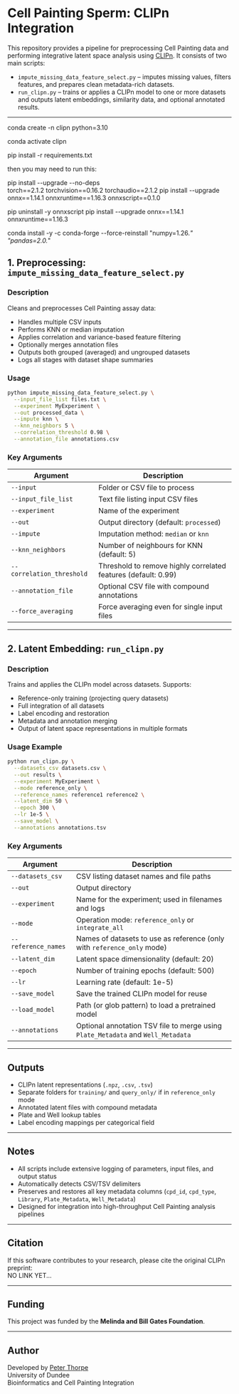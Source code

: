 # Cell Painting Sperm: CLIPn Integration

This repository provides a pipeline for preprocessing Cell Painting data and performing integrative latent space analysis using [CLIPn](https://github.com/momeara/CLIPn). It consists of two main scripts:

- `impute_missing_data_feature_select.py` – imputes missing values, filters features, and prepares clean metadata-rich datasets.
- `run_clipn.py` – trains or applies a CLIPn model to one or more datasets and outputs latent embeddings, similarity data, and optional annotated results.

---


conda create -n clipn python=3.10

conda activate clipn

pip install -r requirements.txt

then you may need to run this:  

pip install --upgrade --no-deps \
  torch==2.1.2 torchvision==0.16.2 torchaudio==2.1.2
pip install --upgrade onnx==1.14.1 onnxruntime==1.16.3 onnxscript==0.1.0

pip uninstall -y onnxscript
pip install --upgrade onnx==1.14.1 onnxruntime==1.16.3



conda install -y -c conda-forge --force-reinstall "numpy=1.26.*" "pandas=2.0.*"


## 1. Preprocessing: `impute_missing_data_feature_select.py`

### Description

Cleans and preprocesses Cell Painting assay data:
- Handles multiple CSV inputs
- Performs KNN or median imputation
- Applies correlation and variance-based feature filtering
- Optionally merges annotation files
- Outputs both grouped (averaged) and ungrouped datasets
- Logs all stages with dataset shape summaries

### Usage

```bash
python impute_missing_data_feature_select.py \
  --input_file_list files.txt \
  --experiment MyExperiment \
  --out processed_data \
  --impute knn \
  --knn_neighbors 5 \
  --correlation_threshold 0.98 \
  --annotation_file annotations.csv
```

### Key Arguments

| Argument                  | Description                                                           |
|---------------------------|-----------------------------------------------------------------------|
| `--input`                 | Folder or CSV file to process                                        |
| `--input_file_list`       | Text file listing input CSV files                                    |
| `--experiment`            | Name of the experiment                                                |
| `--out`                   | Output directory (default: `processed`)                              |
| `--impute`                | Imputation method: `median` or `knn`                                 |
| `--knn_neighbors`         | Number of neighbours for KNN (default: 5)                            |
| `--correlation_threshold` | Threshold to remove highly correlated features (default: 0.99)       |
| `--annotation_file`       | Optional CSV file with compound annotations                          |
| `--force_averaging`       | Force averaging even for single input files                          |

---

## 2. Latent Embedding: `run_clipn.py`

### Description

Trains and applies the CLIPn model across datasets. Supports:

- Reference-only training (projecting query datasets)
- Full integration of all datasets
- Label encoding and restoration
- Metadata and annotation merging
- Output of latent space representations in multiple formats

### Usage Example

```bash
python run_clipn.py \
  --datasets_csv datasets.csv \
  --out results \
  --experiment MyExperiment \
  --mode reference_only \
  --reference_names reference1 reference2 \
  --latent_dim 50 \
  --epoch 300 \
  --lr 1e-5 \
  --save_model \
  --annotations annotations.tsv
```

### Key Arguments

| Argument             | Description                                                                 |
|----------------------|-----------------------------------------------------------------------------|
| `--datasets_csv`     | CSV listing dataset names and file paths                                   |
| `--out`              | Output directory                                                            |
| `--experiment`       | Name for the experiment; used in filenames and logs                         |
| `--mode`             | Operation mode: `reference_only` or `integrate_all`                         |
| `--reference_names`  | Names of datasets to use as reference (only with `reference_only` mode)     |
| `--latent_dim`       | Latent space dimensionality (default: 20)                                   |
| `--epoch`            | Number of training epochs (default: 500)                                    |
| `--lr`               | Learning rate (default: 1e-5)                                                |
| `--save_model`       | Save the trained CLIPn model for reuse                                      |
| `--load_model`       | Path (or glob pattern) to load a pretrained model                           |
| `--annotations`      | Optional annotation TSV file to merge using `Plate_Metadata` and `Well_Metadata` |

---

## Outputs

- CLIPn latent representations (`.npz`, `.csv`, `.tsv`)
- Separate folders for `training/` and `query_only/` if in `reference_only` mode
- Annotated latent files with compound metadata
- Plate and Well lookup tables
- Label encoding mappings per categorical field

---

## Notes

- All scripts include extensive logging of parameters, input files, and output status
- Automatically detects CSV/TSV delimiters
- Preserves and restores all key metadata columns (`cpd_id`, `cpd_type`, `Library`, `Plate_Metadata`, `Well_Metadata`)
- Designed for integration into high-throughput Cell Painting analysis pipelines

---

## Citation

If this software contributes to your research, please cite the original CLIPn preprint:  
NO LINK YET... 

---

## Funding

This project was funded by the **Melinda and Bill Gates Foundation**.

---

## Author

Developed by [Peter Thorpe](https://github.com/peterthorpe5)  
University of Dundee  
Bioinformatics and Cell Painting Integration
